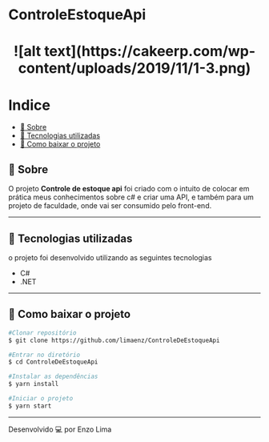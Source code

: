 # ControleEstoqueApi

<h1 align="center">
  ![alt text](https://cakeerp.com/wp-content/uploads/2019/11/1-3.png)
</h1>

# Indice 
  - [🔖 Sobre](#-sobre)
  - [🚀 Tecnologias utilizadas](#-tecnologias-utilizadas)
  - [📁 Como baixar o projeto](#-como-baixar-o-projeto)

## 🔖 Sobre

O projeto **Controle de estoque api** foi criado com o intuito de colocar em prática meus conhecimentos sobre c# e criar uma API, e também para um projeto de faculdade, onde vai ser consumido pelo front-end.

---

## 🚀 Tecnologias utilizadas

o projeto foi desenvolvido utilizando as seguintes tecnologias

- C#
- .NET
  
---

## 📁 Como baixar o projeto

```bash
#Clonar repositório
$ git clone https://github.com/limaenz/ControleDeEstoqueApi

#Entrar no diretório
$ cd ControleDeEstoqueApi

#Instalar as dependências 
$ yarn install

#Iniciar o projeto
$ yarn start
```


---

Desenvolvido 💻 por Enzo Lima
